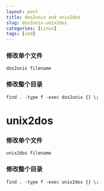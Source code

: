 ```yaml
---
layout: post
title: dos2unix and unix2dos
slug: dos2unix-unix2dos
categories: [Linux]
tags: [cmd]
---
```


### 修改单个文件
```
dos2unix filename
```

### 修改整个目录

```
find . -type f -exec dos2unix {} \;
```

# unix2dos

### 修改单个文件
```
unix2dos filename
```

### 修改整个目录

```
find . -type f -exec unix2dos {} \;
```
